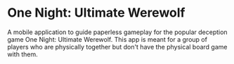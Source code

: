 # One Night: Ultimate Werewolf

A mobile application to guide paperless gameplay for the popular deception game One Night: Ultimate Werewolf. This app is meant for a group of players who are physically together but don't have the physical board game with them.
